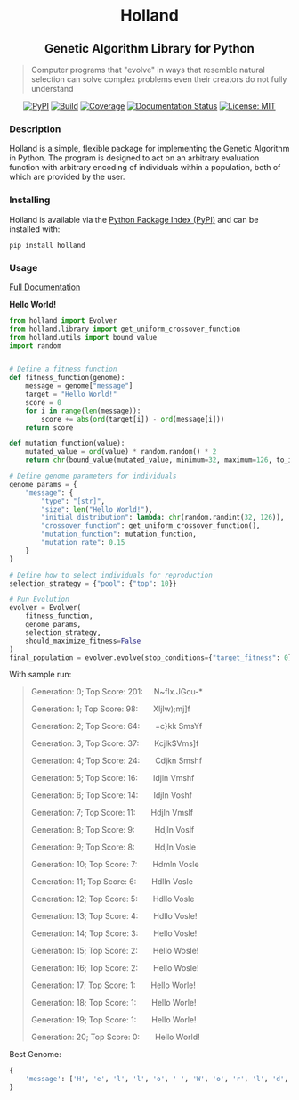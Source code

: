 <h1 align='center'>Holland</h1>
<h2 align='center'>Genetic Algorithm Library for Python</h1>

> Computer programs that "evolve" in ways that resemble natural selection can solve complex problems even their creators do not fully understand



<div align='center'>
    <a href='https://pypi.org/project/holland/'><img src='https://img.shields.io/pypi/v/holland.svg' alt='PyPI'></img></a>
    <a href='https://travis-ci.com/lambdalife/holland'><img src='https://travis-ci.com/lambdalife/holland.svg?branch=master' alt='Build'></img></a>
	<a href='https://codecov.io/gh/lambdalife/holland'><img src='https://codecov.io/gh/lambdalife/holland/branch/master/graph/badge.svg' alt='Coverage'></img></a>
    <a href='https://hollandpy.readthedocs.io/en/latest'><img src='https://readthedocs.org/projects/hollandpy/badge/?version=latest' alt='Documentation Status' /></a>
    <a href="https://github.com/henrywoody/holland/blob/master/LICENSE"><img alt="License: MIT" src="https://img.shields.io/badge/License-MIT-purple.svg"></a>
</div>



### Description

Holland is a simple, flexible package for implementing the Genetic Algorithm in Python. The program is designed to act on an arbitrary evaluation function with arbitrary encoding of individuals within a population, both of which are provided by the user.

### Installing

Holland is available via the [Python Package Index (PyPI)](https://pypi.org/project/holland/) and can be installed with:

```shell
pip install holland
```

### Usage

[Full Documentation](https://hollandpy.readthedocs.io/en/latest/)

**Hello World!**

```python
from holland import Evolver
from holland.library import get_uniform_crossover_function
from holland.utils import bound_value
import random


# Define a fitness function
def fitness_function(genome):
    message = genome["message"]
    target = "Hello World!"
    score = 0
    for i in range(len(message)):
        score += abs(ord(target[i]) - ord(message[i]))
    return score

def mutation_function(value):
    mutated_value = ord(value) * random.random() * 2
    return chr(bound_value(mutated_value, minimum=32, maximum=126, to_int=True))

# Define genome parameters for individuals
genome_params = {
    "message": {
        "type": "[str]",
        "size": len("Hello World!"),
        "initial_distribution": lambda: chr(random.randint(32, 126)),
        "crossover_function": get_uniform_crossover_function(),
        "mutation_function": mutation_function,
        "mutation_rate": 0.15
    }
}

# Define how to select individuals for reproduction
selection_strategy = {"pool": {"top": 10}}

# Run Evolution
evolver = Evolver(
    fitness_function,
    genome_params,
    selection_strategy,
    should_maximize_fitness=False
)
final_population = evolver.evolve(stop_conditions={"target_fitness": 0})
```

With sample run:

> Generation: 0; Top Score: 201:&nbsp;&nbsp;&nbsp;&nbsp;&nbsp;N~flx.JGcu-*
>
> Generation: 1; Top Score: 98:&nbsp;&nbsp;&nbsp;&nbsp;&nbsp;&nbsp;&nbsp;Xljlw);mj]f 
>
> Generation: 2; Top Score: 64:&nbsp;&nbsp;&nbsp;&nbsp;&nbsp;&nbsp;&nbsp;=c}kk SmsYf 
>
> Generation: 3; Top Score: 37:&nbsp;&nbsp;&nbsp;&nbsp;&nbsp;&nbsp;&nbsp;Kcjlk$Vms]f 
>
> Generation: 4; Top Score: 24:&nbsp;&nbsp;&nbsp;&nbsp;&nbsp;&nbsp;&nbsp;Cdjkn Smshf 
>
> Generation: 5; Top Score: 16:&nbsp;&nbsp;&nbsp;&nbsp;&nbsp;&nbsp;&nbsp;Idjln Vmshf 
>
> Generation: 6; Top Score: 14:&nbsp;&nbsp;&nbsp;&nbsp;&nbsp;&nbsp;&nbsp;Idjln Voshf 
>
> Generation: 7; Top Score: 11:&nbsp;&nbsp;&nbsp;&nbsp;&nbsp;&nbsp;&nbsp;Hdjln Vmslf 
>
> Generation: 8; Top Score: 9:&nbsp;&nbsp;&nbsp;&nbsp;&nbsp;&nbsp;&nbsp;&nbsp;&nbsp;Hdjln Voslf 
>
> Generation: 9; Top Score: 8:&nbsp;&nbsp;&nbsp;&nbsp;&nbsp;&nbsp;&nbsp;&nbsp;&nbsp;Hdjln Vosle 
>
> Generation: 10; Top Score: 7:&nbsp;&nbsp;&nbsp;&nbsp;&nbsp;&nbsp;&nbsp;Hdmln Vosle 
>
> Generation: 11; Top Score: 6:&nbsp;&nbsp;&nbsp;&nbsp;&nbsp;&nbsp;&nbsp;Hdlln Vosle 
>
> Generation: 12; Top Score: 5:&nbsp;&nbsp;&nbsp;&nbsp;&nbsp;&nbsp;&nbsp;Hdllo Vosle 
>
> Generation: 13; Top Score: 4:&nbsp;&nbsp;&nbsp;&nbsp;&nbsp;&nbsp;&nbsp;Hdllo Vosle!
>
> Generation: 14; Top Score: 3:&nbsp;&nbsp;&nbsp;&nbsp;&nbsp;&nbsp;&nbsp;Hello Vosle!
>
> Generation: 15; Top Score: 2:&nbsp;&nbsp;&nbsp;&nbsp;&nbsp;&nbsp;&nbsp;Hello Wosle!
>
> Generation: 16; Top Score: 2:&nbsp;&nbsp;&nbsp;&nbsp;&nbsp;&nbsp;&nbsp;Hello Wosle!
>
> Generation: 17; Top Score: 1:&nbsp;&nbsp;&nbsp;&nbsp;&nbsp;&nbsp;&nbsp;Hello Worle!
>
> Generation: 18; Top Score: 1:&nbsp;&nbsp;&nbsp;&nbsp;&nbsp;&nbsp;&nbsp;Hello Worle!
>
> Generation: 19; Top Score: 1:&nbsp;&nbsp;&nbsp;&nbsp;&nbsp;&nbsp;&nbsp;Hello Worle!
>
> Generation: 20; Top Score: 0:&nbsp;&nbsp;&nbsp;&nbsp;&nbsp;&nbsp;&nbsp;Hello World!

Best Genome:

```python
{
    'message': ['H', 'e', 'l', 'l', 'o', ' ', 'W', 'o', 'r', 'l', 'd', '!']
}
```
